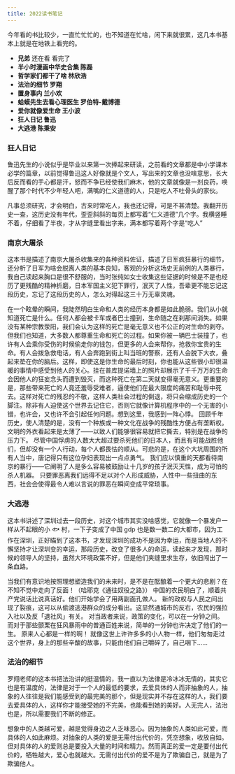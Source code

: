 ```yaml
---
title: 2022读书笔记
---
```


今年看的书比较少，一直忙忙忙的，也不知道在忙啥，闲下来就很累，这几本书基本上就是在地铁上看完的。

- **兄弟** 还在看 看完了
- **半小时漫画中华史合集 陈磊**
- **哲学家们都干了啥 林欣浩**
- **法治的细节 罗翔**
- **置身事内 兰小欢**
- **蛤蟆先生去看心理医生 罗伯特-戴博德**
- **爱你就像爱生命 王小波**
- **狂人日记 鲁迅**
- **大逃港 陈秉安**

### 狂人日记

鲁迅先生的小说似乎是毕业以来第一次捧起来研读，之前看的文章都是中小学课本必学的篇章，以前觉得鲁迅这人好像就是个文人，写出来的文章也没啥意思，长大后反而看的手心都是汗，怒而不争已经使我们麻木，他的文章就像是一剂良药，唤醒了那个时代不少年轻人吧，满嘴的仁义道德的人，只是吃人不吐骨头的家伙。

凡事总须研究，才会明白，古来时常吃人，我也还记得，可是不甚清楚。我翻开历史一查，这历史没有年代，歪歪斜斜的每页上都写着“仁义道德”几个字。我横竖睡不着，仔细看了半夜，才从字缝里看出字来，满本都写着两个字是“吃人”

### 南京大屠杀

这本书是描述了南京大屠杀收集来的各种资料佐证，描述了日军疯狂暴行的细节，还分析了日军为啥会脱离人类的基本良知，客观的分析这场史无前例的人类暴行，我自己读起来胸口是很不舒服的，当时张纯如女士收集这些证据的时候是不是也经历了更残酷的精神折磨，日本军国主义犯下罪行，泯灭了人性，吾辈更不能忘记这段历史，忘记了这段历史的人，怎么对得起这三十万无辜灵魂。

在一个眩晕的瞬间，我陡然明白生命和人类的经历本身都是如此脆弱。我们从小就知道死亡是什么。任何人都会被卡车或者巴士撞到，生命随之在刹那间消失。如果没有某种宗教荥阳，我们会认为这样的死亡是毫无意义也不公正的对生命的剥夺。但我们也知道，大多数人都尊重生命和死亡的过程。如果你被一辆巴士装撞了，也许有人会乘你受伤的时候偷走你的钱包，但更多的人会来帮你，抢救你宝贵的生命。有人会拨急救电话，有人会奔跑到街上叫当班的警察，还有人会脱下大衣，叠起来垫在你的脑后。这样，即使这是你生命的最后时刻，你也能从这些很小却很温暖的事情中感受到他人的关心。挂在普库提诺墙上的照片却展示了千千万万的生命会因他人的狂妄念头而遭到毁灭，而这种死亡在第二天就变得毫无意义。更重要的是，那些带来死亡的人竟还羞辱受难者，逼使他们在最大限度的痛苦和耻辱中死去。这样对死亡的残忍的不敬，这样人类社会过程的倒退，将只会缩成历史的一个脚注。除非有人迫使这个世界去记住它，否则它就像计算机程序中的一个无害的小错，也许会，又也许不会引起任何问题。想到这里，我感到一阵心悸。 回顾千年历史，使人清楚的是，没有一个种族或一种文化在战争的残酷性方便占有垄断权。文明的外衣看起来是太薄了——以致人们能够很容易就把它撕去，特别是在战争的压力下。 尽管中国俘虏的人数大大超过要杀死他们的日本人，而且有可能战胜他们，但却没有一个人行动，每个人都畏怯的顺从。可悲的是，在这个大坑周围的所有人当中，唐记得只有这位孕妇表现出一点点勇气。 我们应以慎重的天都看待南京的暴行——它阐明了人是多么容易被鼓励让十几岁的孩子泯灭天性，成为可怕的杀人机器。 只要罪恶离我们远得不足以对个人形成威胁，人性中一些扭曲的东西，社会会使得最令人难以言说的罪恶在瞬间变成平常琐事。

### 大逃港

这本书讲述了深圳过去一段历史，对这个城市其实没啥感觉，它就像一个暴发户一样从不起眼的小 🐟 村，一下子变成了中国 gdp 也是数一数二的大都市，因为工作在深圳，正好瞄到了这本书，才发现深圳的成功不是因为幸运，而是当地人的不懈坚持才让深圳变的幸运，那段历史，改变了很多人的命运，读起来才发现，那时候的领导人的坚持，虽然大环境政策不好，但是他们夹缝里求生存，依旧闯出了一条血路。

当我们有意识地按照理想塑造我们的未来时，是不是在酝酿着一个更大的悲剧？在不知不觉中走向了反面！（哈耶克《通往奴役之路》） 中国的农民明白了，顺着共产党说话比说真话好。他们开始学会了用两副面孔做人。 新的政权与人民之间出现了裂痕，这可以从偷渡逃港群众的成分看出。这显然通城市的反右，农民的强拉入社以及反「退社风」有关。 对当政者来说，政策的变化，可以在一分钟之间。而对于那些颤栗在狂风暴雨中的普通百姓来说，简单的一分钟也许决定了他们的一生。 原来人心都是一样的啊！ 就像这世上许许多多的小人物一样，他们匆匆走过这个世界，身上的那些辛酸的故事，只能由他们自己嚼碎了，自己咽下……

### 法治的细节

罗翔老师的这本书把法治讲的挺温情的，我一直以为法律是冷冰冰无情的，其实它也是有温度的，法律是对于一个人的最低的要求，去爱具体的人而非抽象的人，抽象的人往往是我们能感受到的最完美的那个，但是现实并不存在这样的人，我们要去爱具体的人，这样你才能接受她的不完美，也能看到她的美好。人无完人，法治也是，所以需要我们不断的修正。

想象中的人类越可爱，越是觉得身边之人乏味恶心。因为抽象的人类如此可爱，而具体的人如此麻烦。对抽象的人类的爱是无需付出代价的，凭空想象，收放自如。但对具体的人的爱则总是要投入大量的时间和精力。然而真正的爱一定是要付出代价的，牺牲越大，爱心也就越大。无需付出代价的爱不是为了欺骗自己，就是为了欺骗他人。
